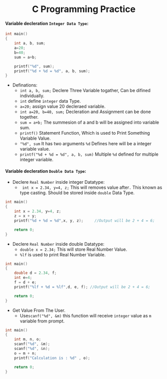 <h1 align="center"> C Programming Practice</h1>

#### Variable decleration `Integer Data Type`:

```c
int main()
{
    int a, b, sum;
    a=20;
    b=40;
    sum = a+b;

    printf("%d", sum);
    printf("%d + %d = %d", a, b, sum);
}
```

- Definations:
  - `int a, b, sum;` Declere Three Variable togather, Can be difined individually.
  - `int` define `integer` data Type.
  - `a=20;` assign value 20 decleraed variable.
  - `int a=20, b=40, sum;` Decleration and Assignment can be done together.
  - `sum = a+b;` The summesion of a and b will be assigned into variable sum.
  - `printf()` Statement Function, Which is used to Print Something Variable Value.
  - `"%d", sum` It has two arguments `%d` Defines here will be a integer variable value.
  - `printf("%d + %d = %d", a, b, sum)` Multiple `%d` defined for multiple integer variable.

#### Variable decleration `Double Data Type`:

- Declere `Real Number` inside integer Datatype:
  - ` int x = 2.34, y=4, z;` This will removes value after`.` This known as type casting. Should be stored inside `double` Data Type.

```c
int main()
{
    int x = 2.34, y=4, z;
    z = x + y;
    printf("%d + %d = %d",x, y, z);   	//Output will be 2 + 4 = 6;

    return 0;
}
```

- Declere `Real Number` inside double Datatype:
  - `double x = 2.34;` This will store Real Number Value.
  - `%lf` is used to print Real Number Variable.

```c
int main()
{
    double d = 2.34, f;
    int e=4;
    f = d + e;
    printf("%lf + %d = %lf",d, e, f); //Output will be 2 + 4 = 6;

    return 0;
}
```

- Get Value From The User.
  - Use`scanf("%d", &m)` this function will receive `integer` value as `m` variable from prompt.

```c
int main()
{
    int m, n, o;
    scanf("%d", &m);
    scanf("%d", &n);
    o = m + n;
    printf("Calculation is : %d" , o);

    return 0;
}
```
